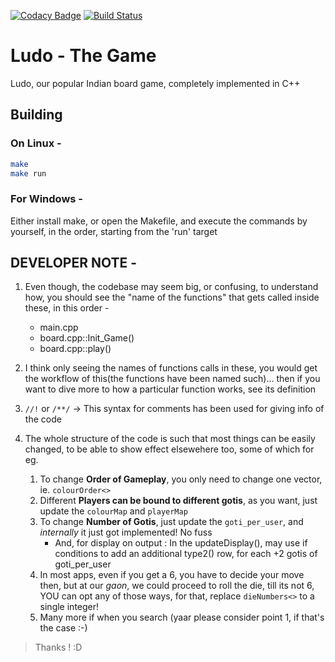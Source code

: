 [![Codacy Badge](https://api.codacy.com/project/badge/Grade/af9190f3627842869828fb1c8307b818)](https://app.codacy.com/manual/AdityaGupta150/Ludo-The_Game?utm_source=github.com&utm_medium=referral&utm_content=AdityaGupta150/Ludo-The_Game&utm_campaign=Badge_Grade_Dashboard)
[![Build Status](https://travis-ci.org/AdityaGupta150/Ludo-The_Game.svg?branch=master)](https://travis-ci.org/AdityaGupta150/Ludo-The_Game)

# Ludo - The Game
Ludo, our popular Indian board game, completely implemented in C++

## Building
### On Linux -
```sh
make
make run
```

### For Windows -
Either install make, or open the Makefile, and execute the commands by yourself, in the order, starting from the 'run' target

## DEVELOPER NOTE -
1. Even though, the codebase may seem big, or confusing, to understand how, you should see the "name of the functions" that gets called inside these, in this order -

    * main.cpp
    * board.cpp::Init_Game()
    * board.cpp::play()

2. I think only seeing the names of functions calls in these, you would get the workflow of this(the functions have been named such)... then if you want to dive more to how a particular function works, see its definition

2. `//!` or `/**/` -> This syntax for comments has been used for giving info of the code

3. The whole structure of the code is such that most things can be easily changed, to be able to show effect elsewehere too, some of which for eg.
	1. To change **Order of Gameplay**, you only need to change one vector, ie. `colourOrder<>`
	2. Different **Players can be bound to different gotis**, as you want, just update the `colourMap` and `playerMap`
	3. To change **Number of Gotis**, just update the `goti_per_user`, and _internally_ it just got implemented! No fuss
        * And, for display on output : In the updateDisplay(), may use if conditions to add an additional type2() row, for each +2 gotis of goti_per_user
    4. In most apps, even if you get a 6, you have to decide your move then, but at our _gaon_, we could proceed to roll the die, till its not 6, YOU can opt any of those ways, for that, replace `dieNumbers<>` to a single integer!
    5. Many more if when you search (yaar please consider point 1, if that's the case :-)	
	
> Thanks ! :D
